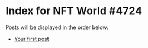 # Index for NFT World #4724
Posts will be displayed in the order below:

- [Your first post](./001-first.md)

